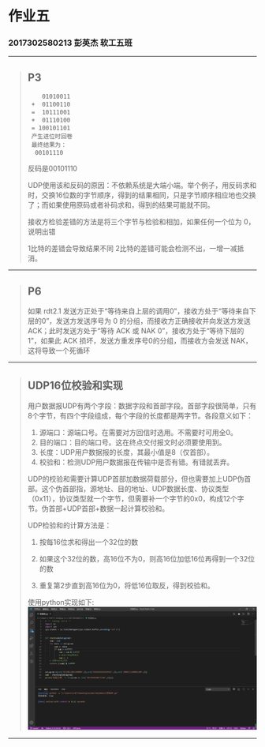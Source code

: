 # 作业五

### 2017302580213 彭英杰 软工五班



--------------------------------------------------

> ## P3
>
> ~~~
>     01010011
>  +  01100110
>  =  10111001
>  +  01110100
>  = 100101101  
>  产生进位时回卷
>  最终结果为：
>  	00101110
> ~~~
>
> 反码是00101110
>
> UDP使用该和反码的原因：不依赖系统是大端小端。举个例子，用反码求和时，交换16位数的字节顺序，得到的结果相同，只是字节顺序相应地也交换了；而如果使用原码或者补码求和，得到的结果可能就不同。
>
> 接收方检验差错的方法是将三个字节与检验和相加，如果任何一个位为 0，说明出错
>
> 1比特的差错会导致结果不同
> 2比特的差错可能会检测不出，一增一减抵消。
------------------

> ## P6
>
> 如果 rdt2.1 发送方正处于“等待来自上层的调用0”，接收方处于“等待来自下层的0”，发送方发送序号为 0 的分组，而接收方正确接收并向发送方发送 ACK；此时发送方处于“等待 ACK 或 NAK 0”，接收方处于“等待下层的 1”，如果此 ACK 损坏，发送方重发序号0的分组，而接收方会发送 NAK，这将导致一个死循环

----------

> ## UDP16位校验和实现
>
> 用户数据报UDP有两个字段：数据字段和首部字段。首部字段很简单，只有8个字节，有四个字段组成，每个字段的长度都是两字节。各段意义如下：
>
> 1. 源端口：源端口号。在需要对方回信时选用。不需要时可用全0。
> 2. 目的端口：目的端口号。这在终点交付报文时必须要使用到。
> 3. 长度：UDP用户数据报的长度，其最小值是8（仅首部）。
> 4. 校验和：检测UDP用户数据报在传输中是否有错。有错就丢弃。
>
> UDP的校验和需要计算UDP首部加数据荷载部分，但也需要加上UDP伪首部。这个伪首部指，源地址、目的地址、UDP数据长度、协议类型（0x11），协议类型就一个字节，但需要补一个字节的0x0，构成12个字节。伪首部+UDP首部+数据一起计算校验和。
>
> UDP检验和的计算方法是：
>
> 1. 按每16位求和得出一个32位的数
>
> 2. 如果这个32位的数，高16位不为0，则高16位加低16位再得到一个32位的数
>
> 3. 重复第2步直到高16位为0，将低16位取反，得到校验和。
>
> 使用python实现如下:
> ![1](1.png)   

--------------

